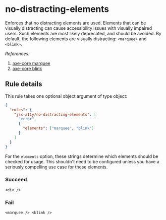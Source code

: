 # no-distracting-elements

Enforces that no distracting elements are used. Elements that can be visually distracting can cause accessibility issues with visually impaired users. Such elements are most likely deprecated, and should be avoided. By default, the following elements are visually distracting: `<marquee>` and `<blink>`.

_References:_

1. [axe-core marquee](https://dequeuniversity.com/rules/axe/3.2/marquee)
2. [axe-core blink](https://dequeuniversity.com/rules/axe/3.2/blink)

## Rule details

This rule takes one optional object argument of type object:

```json
{
  "rules": {
    "jsx-a11y/no-distracting-elements": [
      "error",
      {
        "elements": ["marquee", "blink"]
      }
    ]
  }
}
```

For the `elements` option, these strings determine which elements should be checked for usage. This shouldn't need to be configured unless you have a seriously compelling use case for these elements.

### Succeed

```vue
<div />
```

### Fail

```vue
<marquee /> <blink />
```
